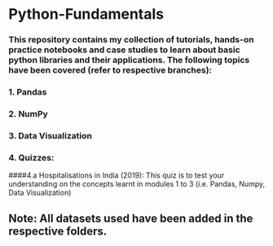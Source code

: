 # Python-Fundamentals

### This repository contains my collection of tutorials, hands-on practice notebooks and case studies to learn about basic python libraries and their applications. The following topics have been covered (refer to respective branches):
### 1. Pandas
### 2. NumPy
### 3. Data Visualization
### 4. Quizzes:
####4.a Hospitalisations in India (2019): This quiz is to test your understanding on the concepts learnt in modules 1 to 3 (i.e. Pandas, Numpy, Data Visualization) 


## Note: All datasets used have been added in the respective folders. 
